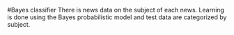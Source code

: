 #Bayes classifier
There is news data on the subject of each news.
Learning is done using the Bayes probabilistic model and test data are categorized by subject.